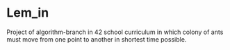 # Lem_in
Project of algorithm-branch in 42 school curriculum in which colony of ants must move from one point to another in shortest time possible.
